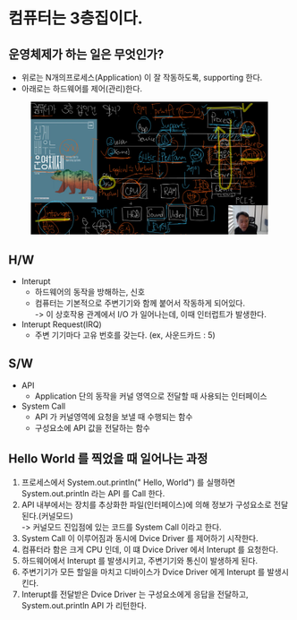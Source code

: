 # 컴퓨터는 3층집이다.

## 운영체제가 하는 일은 무엇인가?

* 위로는 N개의프로세스(Application) 이 잘 작동하도록, supporting 한다.&#x20;
* 아래로는 하드웨어를 제어(관리)한다.

<figure><img src="../.gitbook/assets/image (1) (1) (1).png" alt=""><figcaption></figcaption></figure>

## H/W

* Interupt
  * 하드웨어의 동작을 방해하는, 신호
  * 컴퓨터는 기본적으로 주변기기와 함께 붙어서 작동하게 되어있다. \
    \-> 이 상호작용 관계에서 I/O 가 일어나는데, 이때 인터럽트가 발생한다.&#x20;
* Interupt Request(IRQ)
  * 주변 기기마다 고유 번호를 갖는다. (ex, 사운드카드 : 5)

## S/W

* API&#x20;
  * Application 단의 동작을 커널 영역으로 전달할 때 사용되는 인터페이스
* System Call
  * API 가 커널영역에 요청을 보낼 때 수행되는 함수
  * 구성요소에 API 값을 전달하는 함수&#x20;

## Hello World 를 찍었을 때 일어나는 과정

1. 프로세스에서 System.out.println(" Hello, World") 를 실행하면 System.out.println 라는 API 를 Call 한다.
2. API 내부에서는 장치를 추상화한 파일(인터페이스)에 의해 정보가 구성요소로  전달된다.(커널모드) \
   \-> 커널모드 진입점에 있는 코드를 System Call 이라고 한다.&#x20;
3. System Call 이 이루어짐과 동시에 Dvice Driver 를 제어하기 시작한다.&#x20;
4. 컴퓨터라 함은 크게 CPU 인데, 이 떄 Dvice Driver 에서 Interupt 를 요청한다.
5. 하드웨어에서 Interupt 를 발생시키고, 주변기기와 통신이 발생하게 된다.&#x20;
6. 주변기기가 모든 할일을 마치고 디바이스가 Dvice Driver 에게 Interupt 를 발생시킨다.&#x20;
7. Interupt를 전달받은 Dvice Driver 는 구성요소에게 응답을 전달하고, System.out.println API 가 리턴한다.&#x20;
